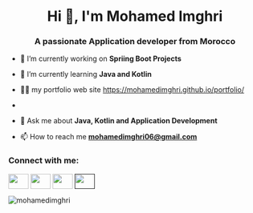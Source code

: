 <h1 align="center">Hi 👋, I'm Mohamed Imghri</h1>
<h3 align="center">A passionate Application developer from Morocco</h3>

- 🔭 I’m currently working on **Spriing Boot Projects**

- 🌱 I’m currently learning **Java and Kotlin**

- 👨‍💻 my portfolio web site https://mohamedimghri.github.io/portfolio/

- 

- 💬 Ask me about **Java, Kotlin  and Application Development**

- 📫 How to reach me **mohamedimghri06@gmail.com**

<h3 align="left">Connect with me:</h3>
<p align="left">
<a href="https://www.facebook.com/talwatt" target="blank"><img align="center" src="https://raw.githubusercontent.com/rahuldkjain/github-profile-readme-generator/master/src/images/icons/Social/facebook.svg" alt="" height="30" width="40" /></a>
<a href="https://www.linkedin.com/in/mohamed-imghri-b6a251342/" target="blank"><img align="center" src="https://raw.githubusercontent.com/rahuldkjain/github-profile-readme-generator/master/src/images/icons/Social/linked-in-alt.svg" alt="" height="30" width="40" /></a>
<a href="https://www.instagram.com/mohameed.im/" target="blank"><img align="center" src="https://raw.githubusercontent.com/rahuldkjain/github-profile-readme-generator/master/src/images/icons/Social/instagram.svg" alt="" height="30" width="40" /></a>
<a href="" target="blank"><img align="center" src="https://raw.githubusercontent.com/rahuldkjain/github-profile-readme-generator/master/src/images/icons/Social/twitter.svg" alt="" height="30" width="40" /></a>
</p>
<p><img align="left" src="https://github-readme-stats.vercel.app/api/top-langs?username=mohamedimghri&show_icons=true&locale=en&layout=compact" alt="mohamedimghri" /></p>



